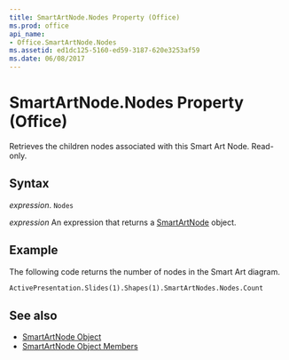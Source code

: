 ```yaml
---
title: SmartArtNode.Nodes Property (Office)
ms.prod: office
api_name:
- Office.SmartArtNode.Nodes
ms.assetid: ed1dc125-5160-ed59-3187-620e3253af59
ms.date: 06/08/2017
---
```



# SmartArtNode.Nodes Property (Office)

Retrieves the children nodes associated with this Smart Art Node. Read-only.


## Syntax

_expression_. `Nodes`

_expression_ An expression that returns a [SmartArtNode](./Office.SmartArtNode.md) object.


## Example

The following code returns the number of nodes in the Smart Art diagram.

```vb
ActivePresentation.Slides(1).Shapes(1).SmartArtNodes.Nodes.Count
```


## See also

- [SmartArtNode Object](Office.SmartArtNode.md)
- [SmartArtNode Object Members](./overview/smartartnode-members-office.md)

